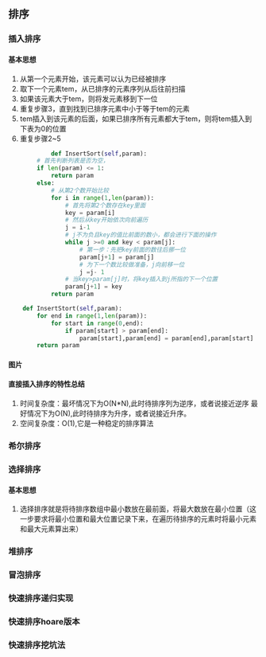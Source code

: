## 排序
### 插入排序
#### 基本思想
1. 从第一个元素开始，该元素可以认为已经被排序
2. 取下一个元素tem，从已排序的元素序列从后往前扫描
3. 如果该元素大于tem，则将发元素移到下一位
4. 重复步骤3，直到找到已排序元素中小于等于tem的元素
5. tem插入到该元素的后面，如果已排序所有元素都大于tem，则将tem插入到下表为0的位置
6. 重复步骤2~5
```python
            def InsertSort(self,param):
        # 首先判断列表是否为空，
        if len(param) <= 1:
            return param
        else:
            # 从第2个数开始比较
            for i in range(1,len(param)):
                # 首先将第2个数存在key里面
                key = param[i]
                # 然后从key开始依次向前遍历
                j = i-1
                # j不为负且key的值比前面的数小，都会进行下面的操作
                while j >=0 and key < param[j]:
                    # 第一步：先把key前面的数往后挪一位
                    param[j+1] = param[j]
                    # 为下一个数比较做准备，j向前移一位
                    j =j- 1
                # 当key>param[j]时，将key插入到j所指的下一个位置
                param[j+1] = key
            return param
```
```python
    def InsertStort(self,param):
        for end in range(1,len(param)):
            for start in range(0,end):
                if param[start] > param[end]:
                    param[start],param[end] = param[end],param[start]
        return param
```
#### 图片
#### 直接插入排序的特性总结
1. 时间复杂度：最坏情况下为O(N*N),此时待排序列为逆序，或者说接近逆序
               最好情况下为O(N),此时待排序为升序，或者说接近升序。
2. 空间复杂度：O(1),它是一种稳定的排序算法
### 希尔排序

### 选择排序
#### 基本思想
1. 选择排序就是将待排序数组中最小数放在最前面，将最大数放在最小位置（这一步要求将最小位置和最大位置记录下来，在遍历待排序的元素时将最小元素和最大元素算出来）
### 堆排序
 
### 冒泡排序
 
### 快速排序递归实现

### 快速排序hoare版本
### 快速排序挖坑法
